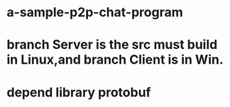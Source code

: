 # a-sample-p2p-chat-program
# branch Server is the src must build in Linux,and branch Client is in Win.
# depend library protobuf
